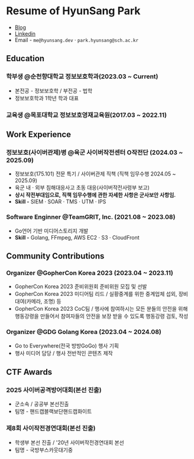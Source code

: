 # Resume of HyunSang Park

- [Blog](https://hyunsang.dev)
- [Linkedin](https://www.linkedin.com/in/parkhyunsang)
- Email - `me@hyunsang.dev` · `park.hyunsang@sch.ac.kr`

## Education

### 학부생 @순천향대학교 정보보호학과(2023.03 ~ Current)

- 본전공 - 정보보호학 / 부전공 - 법학
- 정보보호학과 1학년 학과 대표

### 교육생 @목포대학교 정보보호영재교육원(2017.03 ~ 2022.11)

## Work Experience

### 정보보호(사이버관제)병 @육군 사이버작전센터 O작전단 (2024.03 ~ 2025.09)

- 정보보호(175.101) 전문 특기 / 사이버관제 직책 (직책 임무수행 2024.05 ~ 2025.09)
- 육군 내 · 외부 침해대응사고 초동 대응(사이버작전사령부 보고)
- **상시 작전부대임으로, 직책 임무수행에 관한 자세한 사항은 군사보안 사항임.**
- **Skill -** SIEM · SOAR · TMS · UTM · IPS

### Software Enginner @TeamGRIT, Inc. (2021.08 ~ 2023.08)

- Go언어 기반 미디어스토리지 개발
- **Skill -** Golang, FFmpeg, AWS EC2 · S3 · CloudFront

## Community Contributions

### Organizer @GopherCon Korea 2023 (2023.04 ~ 2023.11)

- GopherCon Korea 2023 준비위원회 준비위원 모집 및 선발
- GopherCon Korea 2023 미디어팀 리드 / 실황중계를 위한 중계업체 섭외, 장비 대여(카메라, 조명) 등 
- GopherCon Korea 2023 CoC팀 / 행사에 참여하시는 모든 분들의 안전을 위해 행동강령을 만들어서 참여자들의 안전을 보장 받을 수 있도록 행동강령 검토, 작성

### Organizer @GDG Golang Korea (2023.04 ~ 2024.08)

- Go to Everywhere(전국 방방GoGo) 행사 기획
- 행사 미디어 담당 / 행사 전반적인 콘텐츠 제작

## CTF Awards

### 2025 사이버공격방어대회(본선 진출)

- 군소속 / 공공부 본선진출
- 팀명 - 핸드캡블랙보단핸드캡화이트

### 제8회 사이작전경연대회(본선 진출)

- 학생부 본선 진출 / '20년 사이버작전경연대회 본선
- 팀명 - 국방부스카웃대기중
